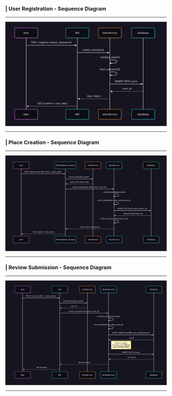 ### | User Registration - Sequence Diagram
---
<div align="center">
    <img src="Registration_User.png" alt="Detailed class diagram showing User, Place, Review, Amenity entities with relationships" width="800">
</div>

---

### | Place Creation - Sequence Diagram
---
<div align="center">
    <img src="Place_Creation.png" alt="Detailed class diagram showing User, Place, Review, Amenity entities with relationships" width="800">
</div>


---
### | Review Submission - Sequence Diagram
---
<div align="center">
    <img src="Review_Submission.png" alt="Detailed class diagram showing User, Place, Review, Amenity entities with relationships" width="800">
</div>

---